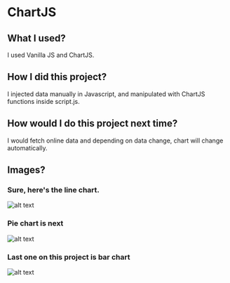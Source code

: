 # ChartJS

## What I used?

I used Vanilla JS and ChartJS.

## How I did this project?

I injected data manually in Javascript, and manipulated with ChartJS functions inside script.js. 

## How would I do this project next time?

I would fetch online data and depending on data change, chart will change automatically.

## Images?

### Sure, here's the line chart.
![alt text](https://i.imgur.com/PaEzgoA.png)

### Pie chart is next
![alt text](https://i.imgur.com/3ZcnKzG.png)

### Last one on this project is bar chart
![alt text](https://i.imgur.com/5AVibvq.png)

